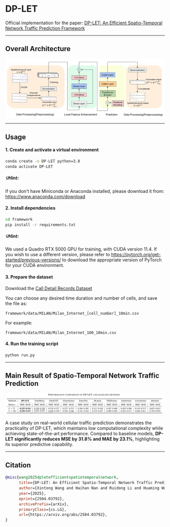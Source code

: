 # DP-LET

Official implementation for the paper:  [DP-LET: An Efficient Spatio-Temporal Network Traffic Prediction Framework](https://arxiv.org/abs/2504.03792)

---

## Overall Architecture

![Overall](overall.jpg)

---

## Usage

#### 1. Create and activate a virtual environment
```bash
conda create -n DP-LET python=3.8
conda activate DP-LET
```
##### 💡Hint:
If you don't have Miniconda or Anaconda installed, please download it from: https://www.anaconda.com/download

#### 2. Install dependencies
```bash
cd framework
pip install -r requirements.txt
```
##### 💡Hint:
We used a Quadro RTX 5000 GPU for training, with CUDA version 11.4.
If you wish to use a different version, please refer to https://pytorch.org/get-started/previous-versions/ to download the appropriate version of PyTorch for your CUDA environment.

#### 3. Prepare the dataset

Download the [Call Detail Records Dataset](https://doi.org/10.7910/DVN/EGZHFV)

You can choose any desired time duration and number of cells, and save the file as:
```
framework/data/MILAN/Milan_Internet_[cell_number]_10min.csv
```
For example:
```
framework/data/MILAN/Milan_Internet_100_10min.csv
```

#### 4. Run the training script
```bash
python run.py
```

---

## Main Result of Spatio-Temporal Network Traffic Prediction

![result](result.jpg)

A case study on real-world cellular traffic prediction demonstrates the practicality of DP-LET, which maintains low computational complexity while achieving state-of-the-art performance.
Compared to baseline models, **DP-LET significantly reduces MSE by 31.8% and MAE by 23.1%**, highlighting its superior predictive capability.


---

## Citation

```bibtex
@misc{wang2025dpletefficientspatiotemporalnetwork,
      title={DP-LET: An Efficient Spatio-Temporal Network Traffic Prediction Framework}, 
      author={Xintong Wang and Haihan Nan and Ruidong Li and Huaming Wu},
      year={2025},
      eprint={2504.03792},
      archivePrefix={arXiv},
      primaryClass={cs.LG},
      url={https://arxiv.org/abs/2504.03792}, 
}
```

